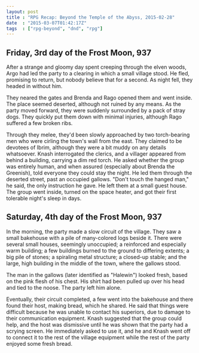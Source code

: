 ```yaml
---
layout: post
title : "RPG Recap: Beyond the Temple of the Abyss, 2015-02-28"
date  : "2015-03-07T01:42:17Z"
tags  : ["rpg-beyond", "dnd", "rpg"]
---
```

## Friday, 3rd day of the Frost Moon, 937

After a strange and gloomy day spent creeping through the elven woods, Argo had
led the party to a clearing in which a small village stood.  He fled, promising
to return, but nobody believe that for a second.  As night fell, they headed in
without him.

They neared the gates and Brenda and Rago opened them and went inside.  The
place seemed deserted, although not ruined by any means.  As the party moved
forward, they were suddenly surrounded by a pack of stray dogs.  They quickly
put them down with minimal injuries, although Rago suffered a few broken ribs.

Through they melee, they'd been slowly approached by two torch-bearing men who
were cirling the town's wall from the east.  They claimed to be devotees of
Ibrim, although they were a bit muddy on any details whatsoever.  Knash
interrogated the clerics, and a villager appeared from behind a building,
carrying a dim red torch.  He asked whether the group was entirely human, and
when assured (especially about Brenda the Greenish), told everyone they could
stay the night.  He led them through the deserted street, past an occupied
gallows.  "Don't touch the hanged man," he said, the only instruction he gave.
He left them at a small guest house.  The group went inside, turned on the
space heater, and got their first tolerable night's sleep in days.

## Saturday, 4th day of the Frost Moon, 937

In the morning, the party made a slow circuit of the village.  They saw a small
bakehouse with a pile of many-colored logs beside it.  There were several small
houses, seemingly unoccupied; a reinforced and especially warm building; a few
buildings burned to the ground to differing extents; a big pile of stones; a
spiraling metal structure; a closed-up stable; and the large, high building in
the middle of the town, where the gallows stood.

The man in the gallows (later identified as "Halewin") looked fresh, based on
the pink flesh of his chest.  His shirt had been pulled up over his head and
tied to the noose.  The party left him alone.

Eventually, their circuit completed, a few went into the bakehouse and there
found their host, making bread, which he shared.  He said that things were
difficult because he was unable to contact his superiors, due to damage to
their communication equipment.  Knash suggested that the group could help, and
the host was dismissive until he was shown that the party had a scrying screen.
He immediately asked to use it, and he and Knash went off to connect it to the
rest of the village equipment while the rest of the party enjoyed some fresh
bread.

